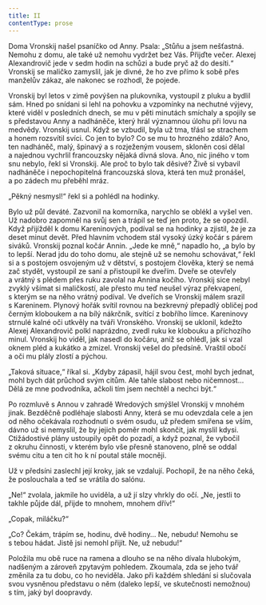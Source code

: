 ```yaml
---
title: II
contentType: prose
---
```


Doma Vronskij našel psaníčko od Anny. Psala: „Stůňu a jsem nešťastná. Nemohu z domu, ale také už nemohu vydržet bez Vás. Přijďte večer. Alexej Alexandrovič jede v sedm hodin na schůzi a bude pryč až do desíti.“ Vronskij se maličko zamyslil, jak je divné, že ho zve přímo k sobě přes manželův zákaz, ale nakonec se rozhodl, že pojede.

Vronskij byl letos v zimě povýšen na plukovníka, vystoupil z pluku a bydlil sám. Hned po snídani si lehl na pohovku a vzpomínky na nechutné výjevy, které viděl v posledních dnech, se mu v pěti minutách smíchaly a spojily se s představou Anny a nadháněče, který hrál významnou úlohu při lovu na medvědy. Vronskij usnul. Když se vzbudil, byla už tma, třásl se strachem a honem rozsvítil svíci. Co jen to bylo? Co se mu to hrozného zdálo? Ano, ten nadháněč, malý, špinavý a s rozježeným vousem, skloněn cosi dělal a najednou vychrlil francouzsky nějaká divná slova. Ano, nic jiného v tom snu nebylo, řekl si Vronskij. Ale proč to bylo tak děsivé? Živě si vybavil nadháněče i nepochopitelná francouzská slova, která ten muž pronášel, a po zádech mu přeběhl mráz.

„Pěkný nesmysl!“ řekl si a pohlédl na hodinky.

Bylo už půl deváté. Zazvonil na komorníka, narychlo se oblékl a vyšel ven. Už nadobro zapomněl na svůj sen a trápil se teď jen proto, že se opozdil. Když přijížděl k domu Kareninových, podíval se na hodinky a zjistil, že je za deset minut devět. Před hlavním vchodem stál vysoký úzký kočár s párem siváků. Vronskij poznal kočár Annin. „Jede ke mně,“ napadlo ho, „a bylo by to lepší. Nerad jdu do toho domu, ale stejně už se nemohu schovávat,“ řekl si a s postojem osvojeným už v dětství, s postojem člověka, který se nemá zač stydět, vystoupil ze saní a přistoupil ke dveřím. Dveře se otevřely a vrátný s plédem přes ruku zavolal na Annina kočího. Vronskij sice nebyl zvyklý všímat si maličkostí, ale přesto mu teď neušel výraz překvapení, s kterým se na něho vrátný podíval. Ve dveřích se Vronskij málem srazil s Kareninem. Plynový hořák svítil rovnou na bezkrevný přepadlý obličej pod černým kloboukem a na bílý nákrčník, svítící z bobřího límce. Kareninovy strnulé kalné oči utkvěly na tváři Vronského. Vronskij se uklonil, kdežto Alexej Alexandrovič polkl naprázdno, zvedl ruku ke klobouku a příchozího minul. Vronskij ho viděl, jak nasedl do kočáru, aniž se ohlédl, jak si vzal oknem pléd a kukátko a zmizel. Vronskij vešel do předsíně. Vraštil obočí a oči mu plály zlostí a pýchou.

„Taková situace,“ říkal si. „Kdyby zápasil, hájil svou čest, mohl bych jednat, mohl bych dát průchod svým citům. Ale tahle slabost nebo ničemnost… Dělá ze mne podvodníka, ačkoli tím jsem nechtěl a nechci být.“

Po rozmluvě s Annou v zahradě Wredových smýšlel Vronskij v mnohém jinak. Bezděčně podléhaje slabosti Anny, která se mu odevzdala cele a jen od něho očekávala rozhodnutí o svém osudu, už předem smířena se vším, dávno už si nemyslil, že by jejich poměr mohl skončit, jak myslil kdysi. Ctižádostivé plány ustoupily opět do pozadí, a když poznal, že vybočil z okruhu činnosti, v kterém bylo vše přesně stanoveno, plně se oddal svému citu a ten cit ho k ní poutal stále mocněji.

Už v předsíni zaslechl její kroky, jak se vzdalují. Pochopil, že na něho čeká, že poslouchala a teď se vrátila do salónu.

„Ne!“ zvolala, jakmile ho uviděla, a už jí slzy vhrkly do očí. „Ne, jestli to takhle půjde dál, přijde to mnohem, mnohem dřív!“

„Copak, miláčku?“

„Co? Čekám, trápím se, hodinu, dvě hodiny… Ne, nebudu! Nemohu se s tebou hádat. Jistě jsi nemohl přijít. Ne, už nebudu!“

Položila mu obě ruce na ramena a dlouho se na něho dívala hlubokým, nadšeným a zároveň zpytavým pohledem. Zkoumala, zda se jeho tvář změnila za tu dobu, co ho neviděla. Jako při každém shledání si slučovala svou vysněnou představu o něm (daleko lepší, ve skutečnosti nemožnou) s tím, jaký byl doopravdy.
